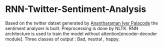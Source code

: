 # RNN-Twitter-Sentiment-Analysis


Based on the twitter datset generated by [Anantharaman Iyer Palacode](https://medium.com/@narayana.anantharaman) the sentiment analyser is built. Preprocessing is done by NLTK. RNN architecture is used to train the model without attention[encoder-decoder module]. Three classes of output : Bad, neutral , happy.
